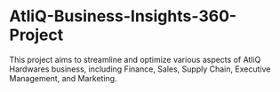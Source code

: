 # AtliQ-Business-Insights-360-Project
This project aims to streamline and optimize various aspects of AtliQ Hardwares business, including Finance, Sales, Supply Chain, Executive Management, and Marketing.
